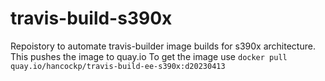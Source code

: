 # travis-build-s390x
Repoistory to automate travis-builder image builds for s390x architecture.
This pushes the image to quay.io 
To get the image use `docker pull quay.io/hancockp/travis-build-ee-s390x:d20230413`
